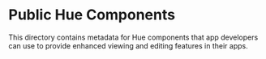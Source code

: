 # Public Hue Components

This directory contains metadata for Hue components that app developers can use to provide enhanced viewing and editing features in their apps.
